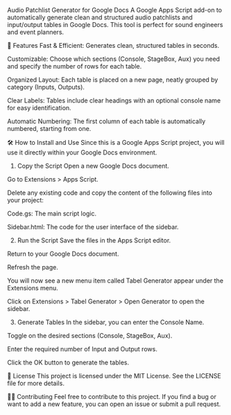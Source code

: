 Audio Patchlist Generator for Google Docs
A Google Apps Script add-on to automatically generate clean and structured audio patchlists and input/output tables in Google Docs. This tool is perfect for sound engineers and event planners.

🚀 Features
Fast & Efficient: Generates clean, structured tables in seconds.

Customizable: Choose which sections (Console, StageBox, Aux) you need and specify the number of rows for each table.

Organized Layout: Each table is placed on a new page, neatly grouped by category (Inputs, Outputs).

Clear Labels: Tables include clear headings with an optional console name for easy identification.

Automatic Numbering: The first column of each table is automatically numbered, starting from one.

🛠️ How to Install and Use
Since this is a Google Apps Script project, you will use it directly within your Google Docs environment.

1. Copy the Script
Open a new Google Docs document.

Go to Extensions > Apps Script.

Delete any existing code and copy the content of the following files into your project:

Code.gs: The main script logic.

Sidebar.html: The code for the user interface of the sidebar.

2. Run the Script
Save the files in the Apps Script editor.

Return to your Google Docs document.

Refresh the page.

You will now see a new menu item called Tabel Generator appear under the Extensions menu.

Click on Extensions > Tabel Generator > Open Generator to open the sidebar.

3. Generate Tables
In the sidebar, you can enter the Console Name.

Toggle on the desired sections (Console, StageBox, Aux).

Enter the required number of Input and Output rows.

Click the OK button to generate the tables.

📄 License
This project is licensed under the MIT License. See the LICENSE file for more details.

👨‍💻 Contributing
Feel free to contribute to this project. If you find a bug or want to add a new feature, you can open an issue or submit a pull request.
